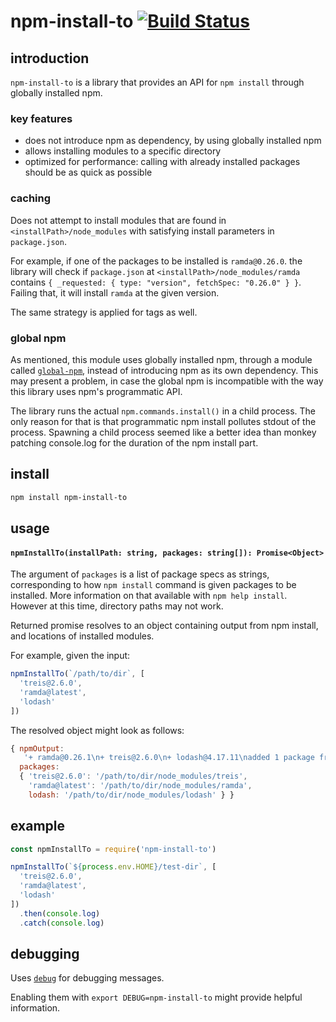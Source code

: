 # npm-install-to [![Build Status](https://travis-ci.com/raine/npm-install-to.svg?branch=master)](https://travis-ci.com/raine/npm-install-to)

## introduction

`npm-install-to` is a library that provides an API for `npm install` through
globally installed npm.

### key features

- does not introduce npm as dependency, by using globally installed npm
- allows installing modules to a specific directory
- optimized for performance: calling with already installed packages should be
  as quick as possible

### caching

Does not attempt to install modules that are found in
`<installPath>/node_modules` with satisfying install parameters in
`package.json`.

For example, if one of the packages to be installed is `ramda@0.26.0`. the
library will check if `package.json` at `<installPath>/node_modules/ramda`
contains `{ _requested: { type: "version", fetchSpec: "0.26.0" } }`. Failing
that, it will install `ramda` at the given version.

The same strategy is applied for tags as well.

### global npm

As mentioned, this module uses globally installed npm, through a module called
[`global-npm`](https://github.com/dracupid/global-npm), instead of introducing
npm as its own dependency. This may present a problem, in case the global npm is
incompatible with the way this library uses npm's programmatic API.

The library runs the actual `npm.commands.install()` in a child process. The
only reason for that is that programmatic npm install pollutes stdout of the
process. Spawning a child process seemed like a better idea than monkey patching
console.log for the duration of the npm install part.

## install

```sh
npm install npm-install-to
```

## usage

#### `npmInstallTo(installPath: string, packages: string[]): Promise<Object>`

The argument of `packages` is a list of package specs as strings, corresponding
to how `npm install` command is given packages to be installed. More information
on that available with `npm help install`. However at this time, directory paths
may not work.

Returned promise resolves to an object containing output from npm install, and
locations of installed modules.

For example, given the input:

```js
npmInstallTo(`/path/to/dir`, [
  'treis@2.6.0',
  'ramda@latest',
  'lodash'
])
```

The resolved object might look as follows:

```js
{ npmOutput:
   '+ ramda@0.26.1\n+ treis@2.6.0\n+ lodash@4.17.11\nadded 1 package from 2 contributors, updated 2 packages and audited 713 packages in 1.854s\nfound 0 vulnerabilities',
  packages:
  { 'treis@2.6.0': '/path/to/dir/node_modules/treis',
    'ramda@latest': '/path/to/dir/node_modules/ramda',
    lodash: '/path/to/dir/node_modules/lodash' } }
```

## example

```js
const npmInstallTo = require('npm-install-to')

npmInstallTo(`${process.env.HOME}/test-dir`, [
  'treis@2.6.0',
  'ramda@latest',
  'lodash'
])
  .then(console.log)
  .catch(console.log)
```

## debugging

Uses [`debug`](https://github.com/visionmedia/debug/) for debugging messages.

Enabling them with `export DEBUG=npm-install-to` might provide helpful
information.

